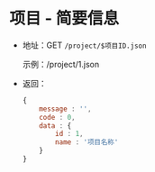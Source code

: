 项目 - 简要信息
===

- 地址：GET `/project/$项目ID.json`

	示例：/project/1.json
	
- 返回：

	```js
	{
		message : '',
		code : 0,
		data : {
			id : 1,
			name : '项目名称'
		}
	}
	```